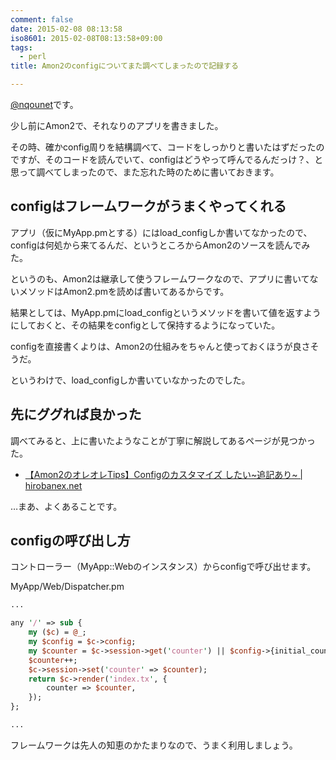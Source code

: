 ```yaml
---
comment: false
date: 2015-02-08 08:13:58
iso8601: 2015-02-08T08:13:58+09:00
tags:
  - perl
title: Amon2のconfigについてまた調べてしまったので記録する

---
```


<p><a href="https://twitter.com/nqounet">@nqounet</a>です。</p>

<p>少し前にAmon2で、それなりのアプリを書きました。</p>

<p>その時、確かconfig周りを結構調べて、コードをしっかりと書いたはずだったのですが、そのコードを読んでいて、configはどうやって呼んでるんだっけ？、と思って調べてしまったので、また忘れた時のために書いておきます。</p>



<h2>configはフレームワークがうまくやってくれる</h2>

<p>アプリ（仮にMyApp.pmとする）にはload_configしか書いてなかったので、configは何処から来てるんだ、というところからAmon2のソースを読んでみた。</p>

<p>というのも、Amon2は継承して使うフレームワークなので、アプリに書いてないメソッドはAmon2.pmを読めば書いてあるからです。</p>

<p>結果としては、MyApp.pmにload_configというメソッドを書いて値を返すようにしておくと、その結果をconfigとして保持するようになっていた。</p>

<p>configを直接書くよりは、Amon2の仕組みをちゃんと使っておくほうが良さそうだ。</p>

<p>というわけで、load_configしか書いていなかったのでした。</p>

<h2>先にググれば良かった</h2>

<p>調べてみると、上に書いたようなことが丁寧に解説してあるページが見つかった。</p>

<ul>
<li><a href="http://hirobanex.net/article/2012/12/1356958247">【Amon2のオレオレTips】Configのカスタマイズ したい~追記あり~ | hirobanex.net</a></li>
</ul>

<p>…まあ、よくあることです。</p>

<h2>configの呼び出し方</h2>

<p>コントローラー（MyApp::Webのインスタンス）からconfigで呼び出せます。</p>

<p>MyApp/Web/Dispatcher.pm</p>

```perl
...

any '/' => sub {
    my ($c) = @_;
    my $config = $c->config;
    my $counter = $c->session->get('counter') || $config->{initial_counter};
    $counter++;
    $c->session->set('counter' => $counter);
    return $c->render('index.tx', {
        counter => $counter,
    });
};

...
```

<p>フレームワークは先人の知恵のかたまりなので、うまく利用しましょう。</p>
    	